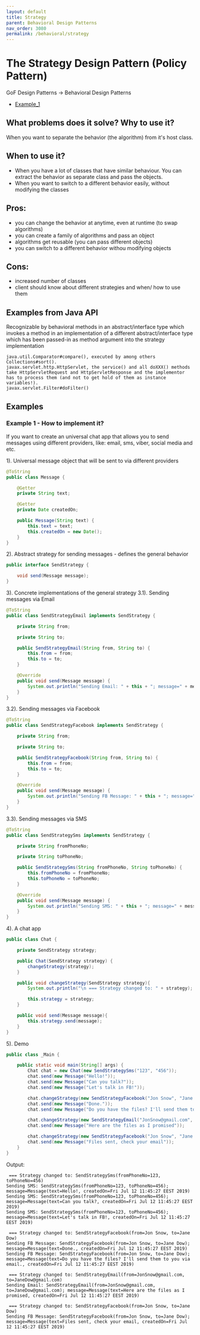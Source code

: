 ```yaml
---
layout: default
title: Strategy
parent: Behavioral Design Patterns
nav_order: 3080
permalink: /behavioral/strategy
---
```


# The Strategy Design Pattern (Policy Pattern)

GoF Design Patterns -> Behavioral Design Patterns

- [Example_1](https://github.com/Iretha/ebook-design-patterns/tree/master/src/com/smdev/gof/behavioral/strategy) 

## What problems does it solve? Why to use it?
When you want to separate the behavior (the algorithm) from it's host class. 

## When to use it?
- When you have a lot of classes that have similar behaviour. You can extract the behavior as separate class and 
pass the objects.
- When you want to switch to a different behavior easily, without modifying the classes

## Pros:
- you can change the behavior at anytime, even at runtime (to swap algorithms)
- you can create a family of algorithms and pass an object
- algorithms get reusable (you can pass different objects)
- you can switch to a different behavior withou modifying objects

## Cons:
- increased number of classes
- client should know about different strategies and when/ how to use them

## Examples from Java API
Recognizable by behavioral methods in an abstract/interface type which invokes a method in an 
implementation of a different abstract/interface type which has been passed-in as method argument into 
the strategy implementation
```
java.util.Comparator#compare(), executed by among others Collections#sort().
javax.servlet.http.HttpServlet, the service() and all doXXX() methods take HttpServletRequest and HttpServletResponse and the implementor has to process them (and not to get hold of them as instance variables!).
javax.servlet.Filter#doFilter()
```
## Examples
### Example 1 - How to implement it?
If you want to create an universal chat app that allows you to send messages using different providers, like: 
email, sms, viber, social media and etc.

1). Universal message object that will be sent to via different providers
```java
@ToString
public class Message {

    @Getter
    private String text;

    @Getter
    private Date createdOn;

    public Message(String text) {
        this.text = text;
        this.createdOn = new Date();
    }
}
```
2). Abstract strategy for sending messages - defines the general behavior
```java
public interface SendStrategy {

    void send(Message message);
}
```
3). Concrete implementations of the general strategy
3.1). Sending messages via Email
```java
@ToString
public class SendStrategyEmail implements SendStrategy {

    private String from;

    private String to;

    public SendStrategyEmail(String from, String to) {
        this.from = from;
        this.to = to;
    }

    @Override
    public void send(Message message) {
        System.out.println("Sending Email: " + this + "; message=" + message);
    }
}
```
3.2). Sending messages via Facebook
```java
@ToString
public class SendStrategyFacebook implements SendStrategy {

    private String from;

    private String to;

    public SendStrategyFacebook(String from, String to) {
        this.from = from;
        this.to = to;
    }

    @Override
    public void send(Message message) {
        System.out.println("Sending FB Message: " + this + "; message=" + message);
    }
}
```
3.3). Sending messages via SMS
```java
@ToString
public class SendStrategySms implements SendStrategy {

    private String fromPhoneNo;

    private String toPhoneNo;

    public SendStrategySms(String fromPhoneNo, String toPhoneNo) {
        this.fromPhoneNo = fromPhoneNo;
        this.toPhoneNo = toPhoneNo;
    }

    @Override
    public void send(Message message) {
        System.out.println("Sending SMS: " + this + "; message=" + message);
    }
}
```
4). A chat app
```java
public class Chat {

    private SendStrategy strategy;

    public Chat(SendStrategy strategy) {
        changeStrategy(strategy);
    }

    public void changeStrategy(SendStrategy strategy){
        System.out.println("\n === Strategy changed to: " + strategy);

        this.strategy = strategy;
    }

    public void send(Message message){
        this.strategy.send(message);
    }
}
```
5). Demo
```java
public class _Main {

    public static void main(String[] args) {
        Chat chat = new Chat(new SendStrategySms("123", "456"));
        chat.send(new Message("Hello!"));
        chat.send(new Message("Can you talk?"));
        chat.send(new Message("Let's talk in FB!"));

        chat.changeStrategy(new SendStrategyFacebook("Jon Snow", "Jane Dow"));
        chat.send(new Message("Done."));
        chat.send(new Message("Do you have the files? I'll send them to you via email."));

        chat.changeStrategy(new SendStrategyEmail("JonSnow@gmail.com", "JaneDow@gmail.com"));
        chat.send(new Message("Here are the files as I promised"));

        chat.changeStrategy(new SendStrategyFacebook("Jon Snow", "Jane Dow"));
        chat.send(new Message("Files sent, check your email"));
    }
}
```
Output:
```
 === Strategy changed to: SendStrategySms(fromPhoneNo=123, toPhoneNo=456)
Sending SMS: SendStrategySms(fromPhoneNo=123, toPhoneNo=456); message=Message(text=Hello!, createdOn=Fri Jul 12 11:45:27 EEST 2019)
Sending SMS: SendStrategySms(fromPhoneNo=123, toPhoneNo=456); message=Message(text=Can you talk?, createdOn=Fri Jul 12 11:45:27 EEST 2019)
Sending SMS: SendStrategySms(fromPhoneNo=123, toPhoneNo=456); message=Message(text=Let's talk in FB!, createdOn=Fri Jul 12 11:45:27 EEST 2019)

 === Strategy changed to: SendStrategyFacebook(from=Jon Snow, to=Jane Dow)
Sending FB Message: SendStrategyFacebook(from=Jon Snow, to=Jane Dow); message=Message(text=Done., createdOn=Fri Jul 12 11:45:27 EEST 2019)
Sending FB Message: SendStrategyFacebook(from=Jon Snow, to=Jane Dow); message=Message(text=Do you have the files? I'll send them to you via email., createdOn=Fri Jul 12 11:45:27 EEST 2019)

 === Strategy changed to: SendStrategyEmail(from=JonSnow@gmail.com, to=JaneDow@gmail.com)
Sending Email: SendStrategyEmail(from=JonSnow@gmail.com, to=JaneDow@gmail.com); message=Message(text=Here are the files as I promised, createdOn=Fri Jul 12 11:45:27 EEST 2019)

 === Strategy changed to: SendStrategyFacebook(from=Jon Snow, to=Jane Dow)
Sending FB Message: SendStrategyFacebook(from=Jon Snow, to=Jane Dow); message=Message(text=Files sent, check your email, createdOn=Fri Jul 12 11:45:27 EEST 2019)
```
